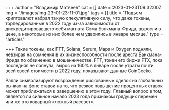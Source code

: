 +++
author = "Владимир Матвеев"
cat = []
date = 2023-01-23T09:32:00Z
img = "/images/img-23-01-23-11-01.jpg"
tags = []
title = "Подъем криптовалют набрал такую спекулятивную силу, что даже токены, торпедированные в 2022 году из-за зависимости от дискредитировавшего себя магната Сэма Бэнкмана-Фрида, выросли в цене, а некоторые из них более чем удвоились в январе месяце."
type = "articles"

+++
Такие токены, как FTT, Solana, Serum, Maps и Oxygen подняли, невзирая на сомнения в их жизнеспособности после ареста Банкмана-Фрида по обвинению в мошенничестве. FTT, токен его биржи FTX, пока последняя не лопнула, вырос на 160% в январе после утраты почти всей своей стоимости в 2022 году, показывают данные CoinGecko. 

Ралли символизируют возрождение рискованных сделок на глобальных рынках на фоне ставок на то, что резкое повышение процентных ставок может приближаться к завершению в этом году. Главный вопрос в том, является ли сильное начало 2023 года признаком грядущих перемен или же это коварный «ложный рассвет».